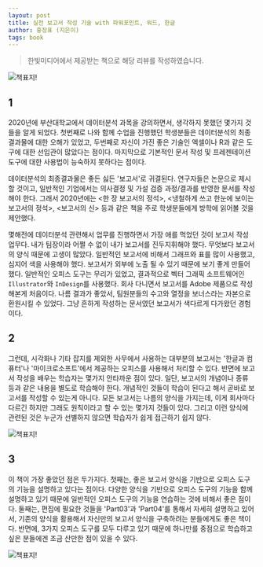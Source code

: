 ```yaml
---
layout: post
title: 실전 보고서 작성 기술 with 파워포인트, 워드, 한글
author: 홍장표 (지은이)
tags: book
---
```


> 한빛미디어에서 제공받는 책으로 해당 리뷰를 작성하였습니다.

![책표지!]({{site.baseurl}}/images/20210225/01.jpg)

## 1

2020년에 부산대학교에서 데이터분석 과목을 강의하면서, 생각하지 못했던 몇가지 것들을 알게 되었다. 첫번째로 나와 함께 수업을 진행했던 학생분들은 데이터분석의 최종 결과물에 대한 오해가 있었고, 두번째로 자신이 가진 좋은 기술인 엑셀이나 R과 같은 도구에 대한 선입관이 많았다는 점이다. 마지막으로 기본적인 문서 작성 및 프레젠테이션 도구에 대한 사용법이 능숙하지 못하다는 점이다.

데이터분석의 최종결과물은 좋든 싫든 '보고서'로 귀결된다. 연구자들은 논문으로 제시할 것이고, 일반적인 기업에서는 의사결정 및 가설 검증 과정/결과를 반영한 문서를 작성해야 한다. 그래서 2020년에는 <한 장 보고서의 정석>, <냉철하게 쓰고 한눈에 보이는 보고서의 정석>, <보고서의 신> 등과 같은 책을 주로 학생분들에게 방학에 읽어볼 것을 제안했다.

몇해전에 데이터분석 관련해서 업무를 진행하면서 가장 애를 먹었던 것이 보고서 작성 업무다. 내가 팀장이라 어쩔 수 없이 내가 보고서를 진두지휘해야 했다. 무엇보다 보고서의 양식 때문에 고생이 많았다. 일반적인 보고서에 비해서 그래프와 표를 많이 사용했고, 심지어 색을 사용해야 했다. 보고서가 외부에 노출 될 수 있기 때문에 보기 좋게 만들어했다. 일반적인 오피스 도구는 무리가 있었고, 결과적으로 벡터 그래픽 소프트웨어인 `Illustrator`와 `InDesign`를 사용했다. 회사 다니면서 보고서를 Adobe 제품으로 작성해본게 처음이다. 나름 결과가 좋았서, 팀원분들의 수고와 열정을 보너스라는 자본으로 환원시킬 수 있었다. 그냥 흔하게 작성하는 문서였던 보고서가 색다르게 다가왔던 경험이다.

## 2

그런데, 시각화나 기타 잡지를 제외한 사무에서 사용하는 대부분의 보고서는 '한글과 컴퓨터'나 '마이크로소프트'에서 제공하는 오피스를 사용해서 처리할 수 있다. 반면에 보고서 작성을 배우는 학습자는 몇가지 안타까운 점이 있다. 일단, 보고서의 개념이나 종류 등과 같은 내용을 별도로 학습해야 한다. 개념적인 것들이 학습이 된다고 해서 곧바로 보고서를 작성할 수 있는게 아니다. 모든 보고서는 나름의 양식을 가지는데, 이게 회사마다 다르긴 하지만 그래도 원칙이라고 할 수 있는 몇가지 것들이 있다. 그리고 이런 양식에 관련된 것은 누군가 선별하지 않으면 학습자가 쉽게 접근하기 쉽지 않다.

![책표지!]({{site.baseurl}}/images/20210225/02.jpg)

## 3

이 책이 가장 좋았던 점은 두가지다. 첫째는, 좋은 보고서 양식을 기반으로 오피스 도구의 기능을 설명하고 있다는 점이다. 다양한 양식을 기반으로 오피스 도구의 기능을 함께 설명하고 있기 때문에 일반적인 오피스 도구의 기능을 연습하는 것에 비해서 좋은 점이다. 둘째는, 편집에 필요한 것들을 'Part03'과 'Part04'를 통해서 자세히 설명하고 있어서, 기존의 양식을 활용해서 자신만의 보고서 양식을 구축하려는 분들에게도 좋은 책이다. 반면에, 3가지 오피스 도구를 모두 다루고 있기 때문에 하나만를 중점으로 학습하고 싶은 분들에겐 조금 산만한 점이 있을 수 있다.

![책표지!]({{site.baseurl}}/images/20210225/03.jpg)
